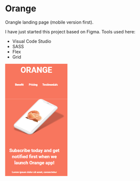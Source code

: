 # Orange
Orangle landing page (mobile version first).


I have just started this project based on Figma.
Tools used here:
- Visual Code Studio
- SASS
- Flex
- Grid

![Cover page of this project](src/assets/img/cover.png)
